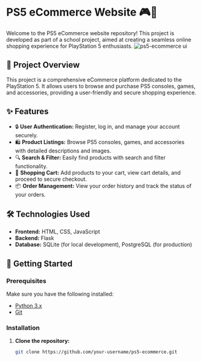 # PS5 eCommerce Website 🎮🛒

Welcome to the PS5 eCommerce website repository! This project is developed as part of a school project, aimed at creating a seamless online shopping experience for PlayStation 5 enthusiasts.
![ps5-ecommerce ui](https://github.com/Zed-bard/ps5-ecommerce/assets/132649828/74dc0127-0dde-4b48-8a61-7cac8d975917)

## 🌟 Project Overview
This project is a comprehensive eCommerce platform dedicated to the PlayStation 5. It allows users to browse and purchase PS5 consoles, games, and accessories, providing a user-friendly and secure shopping experience.

## ✨ Features
- 🔒 **User Authentication:** Register, log in, and manage your account securely.
- 🛍️ **Product Listings:** Browse PS5 consoles, games, and accessories with detailed descriptions and images.
- 🔍 **Search & Filter:** Easily find products with search and filter functionality.
- 🛒 **Shopping Cart:** Add products to your cart, view cart details, and proceed to secure checkout.
- 📦 **Order Management:** View your order history and track the status of your orders.

## 🛠️ Technologies Used
- **Frontend:** HTML, CSS, JavaScript
- **Backend:** Flask
- **Database:** SQLite (for local development), PostgreSQL (for production)

## 🚀 Getting Started

### Prerequisites
Make sure you have the following installed:
- [Python 3.x](https://www.python.org/downloads/)
- [Git](https://git-scm.com/)

### Installation
1. **Clone the repository:**
   ```bash
   git clone https://github.com/your-username/ps5-ecommerce.git

